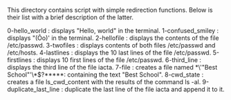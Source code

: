 This directory contains script with simple redirection functions. Below is their list with a brief description of the latter.

0-hello_world : displays "Hello, world" in the terminal.
1-confused_smiley : displays "(Ôo)' in the terminal.
2-hellofile : displays the contents of the file /etc/passwd.
3-twofiles : displays contents of both files /etc/passwd and /etc/hosts.
4-lastlines : displays the 10 last lines of the file /etc/passwd.
5-firstlines : displays 10 first lines of the file /etc/passwd.
6-third_line : displays the third line of the file iacta.
7-file : creates a file named \*\\'"Best School"\'\\*$\?\*\*\*\*\*: containing the text "Best School".
8-cwd_state : creates a file ls_cwd_content with the results of the command ls -al.
9-duplicate_last_line : duplicate the last line of the file iacta and append it to it.
